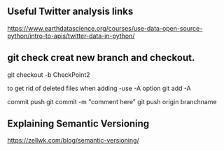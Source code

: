## Useful Twitter analysis links 

https://www.earthdatascience.org/courses/use-data-open-source-python/intro-to-apis/twitter-data-in-python/


## git check creat new branch and checkout.

git checkout -b CheckPoint2


to get rid of deleted files when adding  -use -A option 
git add -A 

commit push 
git commit -m "comment here"
git push origin branchname

## Explaining Semantic Versioning

https://zellwk.com/blog/semantic-versioning/
